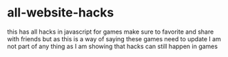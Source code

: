 # all-website-hacks
this has all hacks in javascript for games make sure to favorite and share with friends
but as this is a way of saying these games need to update I am not part of any thing as I am showing that
hacks can still happen in games
